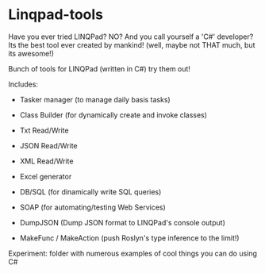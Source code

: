 # Linqpad-tools

Have you ever tried LINQPad? NO? And you call yourself a 'C#' developer? 
Its the best tool ever created by mankind! (well, maybe not THAT much, but its awesome!)

Bunch of tools for LINQPad (written in C#) try them out! 

Includes:


- Tasker manager (to manage daily basis tasks)

- Class Builder (for dynamically create and invoke classes)

- Txt Read/Write 

- JSON Read/Write

- XML Read/Write

- Excel generator

- DB/SQL (for dinamically write SQL queries)

- SOAP (for automating/testing Web Services)

- DumpJSON (Dump JSON format to LINQPad's console output)

- MakeFunc / MakeAction (push Roslyn's type inference to the limit!)


Experiment: folder with numerous examples of cool things you can do using C#
